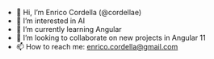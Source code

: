 - 👋 Hi, I’m Enrico Cordella (@cordellae)
- 👀 I’m interested in AI
- 🌱 I’m currently learning Angular
- 💞️ I’m looking to collaborate on new projects in Angular 11
- 📫 How to reach me: enrico.cordella@gmail.com

<!---
cordellae/cordellae is a ✨ special ✨ repository because its `README.md` (this file) appears on your GitHub profile.
You can click the Preview link to take a look at your changes.
--->
